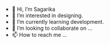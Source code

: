 - 👋 Hi, I’m Sagarika
- 👀 I’m interested in designing.
- 🌱 I’m currently learning development.
- 💞️ I’m looking to collaborate on ...
- 📫 How to reach me ...

<!---
storysaga/storysaga is a ✨ special ✨ repository because its `README.md` (this file) appears on your GitHub profile.
You can click the Preview link to take a look at your changes.
--->
